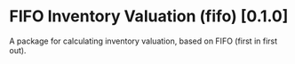 # FIFO Inventory Valuation (fifo) [0.1.0]

A package for calculating inventory valuation, based on FIFO (first in first out).
